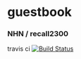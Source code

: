 # guestbook
 
### NHN / recall2300

travis ci [![Build Status](https://travis-ci.org/recall2300/hello.svg?branch=master)](https://travis-ci.org/recall2300/hello)

